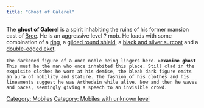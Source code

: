 ```yaml
---
title: "Ghost of Galerel"
---
```


The **ghost of Galerel** is a spirit inhabiting the ruins of his former
mansion east of [Bree](Bree "wikilink"). He is an aggressive level ?
mob. He loads with some combination of a [ring](ring "wikilink"), a
[gilded round shield](gilded_round_shield "wikilink"), a [black and
silver surcoat](black_and_silver_surcoat "wikilink") and a [double-edged
eket](double-edged_eket "wikilink").

`The darkened figure of a once noble being lingers here.`
`>`**`examine ghost`**
`This must be the man who once inhabited this place. Still clad in the`
`exquisite clothes he wore at his demise, the bleak dark figure emits`
`an aura of nobility and stature. The fashion of his clothes and his`
`lineaments suggest he was Arthedain while alive. Now and then he waves`
`and paces, seemingly giving a speech to an invisible crowd.`

[Category: Mobiles](Category:_Mobiles "wikilink") [Category: Mobiles
with unknown level](Category:_Mobiles_with_unknown_level "wikilink")